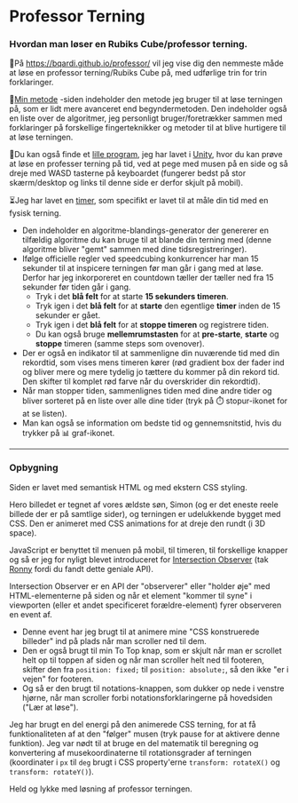 # Professor Terning

### Hvordan man løser en Rubiks Cube/professor terning.

:scroll:På https://bqardi.github.io/professor/ vil jeg vise dig den nemmeste måde at løse en professor terning/Rubiks Cube på, med udførlige trin for trin forklaringer.

:1st_place_medal:[Min metode](https://bqardi.github.io/professor/my-method.html) -siden indeholder den metode jeg bruger til at løse terningen på, som er lidt mere avanceret end begyndermetoden. Den indeholder også en liste over de algoritmer, jeg personligt bruger/foretrækker sammen med forklaringer på forskellige fingerteknikker og metoder til at blive hurtigere til at løse terningen.

:jigsaw:Du kan også finde et [lille program](https://bqardi.github.io/professor/online-cube.html), jeg har lavet i [Unity](https://unity.com/), hvor du kan prøve at løse en professer terning på tid, ved at pege med musen på en side og så dreje med WASD tasterne på keyboardet (fungerer bedst på stor skærm/desktop og links til denne side er derfor skjult på mobil).

:hourglass_flowing_sand:Jeg har lavet en [timer](https://bqardi.github.io/professor/timer.html), som specifikt er lavet til at måle din tid med en fysisk terning.

- Den indeholder en algoritme-blandings-generator der genererer en tilfældig algoritme du kan bruge til at blande din terning med (denne algoritme bliver "gemt" sammen med dine tidsregistreringer).
- Ifølge officielle regler ved speedcubing konkurrencer har man 15 sekunder til at inspicere terningen før man går i gang med at løse. Derfor har jeg inkorporeret en countdown tæller der tæller ned fra 15 sekunder før tiden går i gang.
  - Tryk i det **blå felt** for at starte **15 sekunders timeren**.
  - Tryk igen i det **blå felt** for at **starte** den egentlige **timer** inden de 15 sekunder er gået.
  - Tryk igen i det **blå felt** for at **stoppe timeren** og registrere tiden.
  - Du kan også bruge **mellemrumstasten** for at **pre-starte**, **starte** og **stoppe** timeren (samme steps som ovenover).
- Der er også en indikator til at sammenligne din nuværende tid med din rekordtid, som vises mens timeren kører (rød gradient box der fader ind og bliver mere og mere tydelig jo tættere du kommer på din rekord tid. Den skifter til komplet rød farve når du overskrider din rekordtid).
- Når man stopper tiden, sammenlignes tiden med dine andre tider og bliver sorteret på en liste over alle dine tider (tryk på :stopwatch: stopur-ikonet for at se listen).
- Man kan også se information om bedste tid og gennemsnitstid, hvis du trykker på :bar_chart: graf-ikonet.

---

### Opbygning

Siden er lavet med semantisk HTML og med ekstern CSS styling.

Hero billedet er tegnet af vores ældste søn, Simon (og er det eneste reele billede der er på samtlige sider), og terningen er udelukkende bygget med CSS. Den er animeret med CSS animations for at dreje den rundt (i 3D space).

JavaScript er benyttet til menuen på mobil, til timeren, til forskellige knapper og så er jeg for nyligt blevet introduceret for [Intersection Observer](https://developer.mozilla.org/en-US/docs/Web/API/Intersection_Observer_API) (tak [Ronny](https://github.com/ronfrontweb) fordi du fandt dette geniale API).

Intersection Observer er en API der "observerer" eller "holder øje" med HTML-elementerne på siden og når et element "kommer til syne" i viewporten (eller et andet specificeret forældre-element) fyrer observeren en event af.

- Denne event har jeg brugt til at animere mine "CSS konstruerede billeder" ind på plads når man scroller ned til dem.
- Den er også brugt til min To Top knap, som er skjult når man er scrollet helt op til toppen af siden og når man scroller helt ned til footeren, skifter den fra `position: fixed;` til `position: absolute;`, så den ikke "er i vejen" for footeren.
- Og så er den brugt til notations-knappen, som dukker op nede i venstre hjørne, når man scroller forbi notationsforklaringerne på hovedsiden ("Lær at løse").

Jeg har brugt en del energi på den animerede CSS terning, for at få funktionaliteten af at den "følger" musen (tryk pause for at aktivere denne funktion). Jeg var nødt til at bruge en del matematik til beregning og konvertering af musekoordinaterne til rotationsgrader af terningen (koordinater i `px` til `deg` brugt i CSS property'erne `transform: rotateX()` og `transform: rotateY()`).

Held og lykke med løsning af professor terningen.
